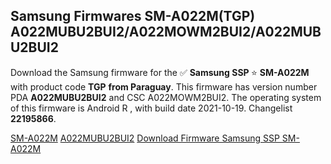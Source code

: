 <h2>Samsung Firmwares SM-A022M(TGP) A022MUBU2BUI2/A022MOWM2BUI2/A022MUBU2BUI2</h2>
Download the Samsung firmware for the ✅ <strong>Samsung SSP </strong> ⭐ <strong>SM-A022M</strong> with product code <strong>TGP</strong> <strong> from Paraguay</strong>. This firmware has version number PDA <strong>A022MUBU2BUI2</strong> and CSC A022MOWM2BUI2. The operating system of this firmware is Android R , with build date 2021-10-19. Changelist <strong>22195866</strong>.


[SM-A022M](https://samfirm.shop/samsung/model/SM-A022M)
[A022MUBU2BUI2](https://samfirm.shop/samsung/pda/A022MUBU2BUI2)
[Download Firmware Samsung SSP SM-A022M](https://samfirm.shop/samsung/firmware/467342)
